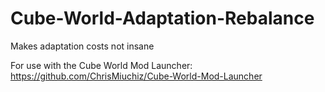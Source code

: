 # Cube-World-Adaptation-Rebalance

Makes adaptation costs not insane

For use with the Cube World Mod Launcher: https://github.com/ChrisMiuchiz/Cube-World-Mod-Launcher
